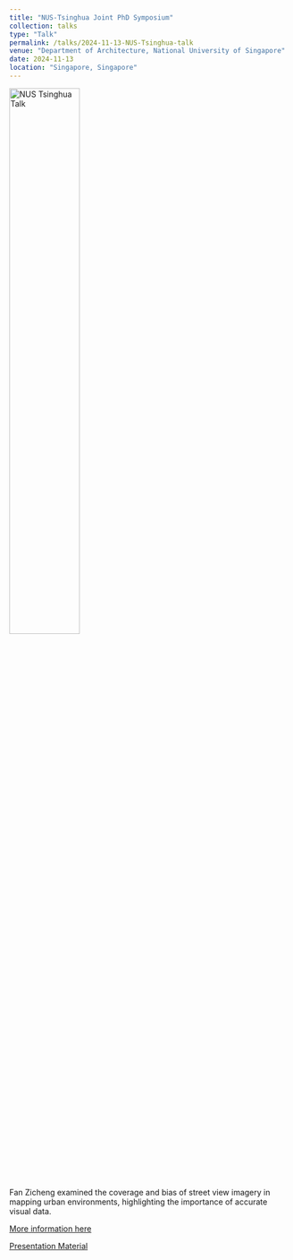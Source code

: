 ```yaml
---
title: "NUS-Tsinghua Joint PhD Symposium"
collection: talks
type: "Talk"
permalink: /talks/2024-11-13-NUS-Tsinghua-talk
venue: "Department of Architecture, National University of Singapore"
date: 2024-11-13
location: "Singapore, Singapore"
---
```


<img src="{{ site.baseurl }}/images/talks/NUS_Tsinghua/NUS_Tsinghua_2.JPG" alt="NUS Tsinghua Talk" style="width:50%">

Fan Zicheng examined the coverage and bias of street view imagery in mapping urban environments, highlighting the importance of accurate visual data.

<a href="https://cde.nus.edu.sg/arch/news_and_events/news_ay2425_age_of_ai_120325/">More information here</a>

<a href="https://issuu.com/nusdoa/docs/urban_design_and_research_2024_-_tsinghua_universi">Presentation Material</a>
